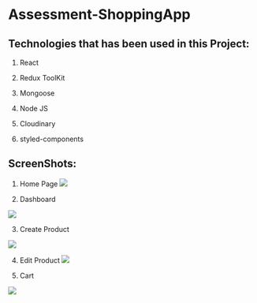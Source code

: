 # Assessment-ShoppingApp


## Technologies that has been used in this Project:

1. React

2. Redux ToolKit

3. Mongoose

4. Node JS

5. Cloudinary

6. styled-components


## ScreenShots:

1. Home Page 
![](https://res.cloudinary.com/daah9umqu/image/upload/v1665822754/Screenshot_2022-10-15_113114_vhkres.png)

2. Dashboard

![](https://res.cloudinary.com/daah9umqu/image/upload/v1665822793/Screenshot_2022-10-15_113258_jyxprt.png)

3. Create Product 

![](https://res.cloudinary.com/daah9umqu/image/upload/v1665822847/Screenshot_2022-10-15_113350_jmhop1.png)

4. Edit Product
 ![](https://res.cloudinary.com/daah9umqu/image/upload/v1665823411/Screenshot_2022-10-15_114317_u1jeop.png)

 5. Cart 

 ![](https://res.cloudinary.com/daah9umqu/image/upload/v1665823480/Screenshot_2022-10-15_114428_sbdi8o.png)